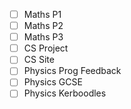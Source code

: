 - [ ] Maths P1
- [ ] Maths P2
- [ ] Maths P3
- [ ] CS Project
- [ ] CS Site
- [ ] Physics Prog Feedback
- [ ] Physics GCSE
- [ ] Physics Kerboodles